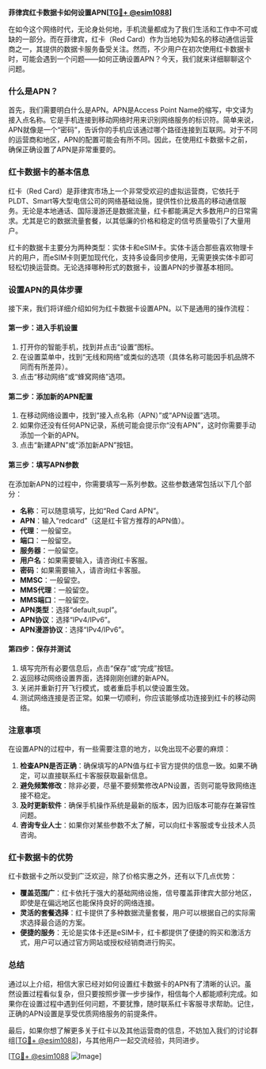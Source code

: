 **菲律宾红卡数据卡如何设置APN[[TG💪+ @esim1088](https://t.me/s/esim1088)]**

在如今这个网络时代，无论身处何地，手机流量都成为了我们生活和工作中不可或缺的一部分。而在菲律宾，红卡（Red Card）作为当地较为知名的移动通信运营商之一，其提供的数据卡服务备受关注。然而，不少用户在初次使用红卡数据卡时，可能会遇到一个问题——如何正确设置APN？今天，我们就来详细聊聊这个问题。

### 什么是APN？

首先，我们需要明白什么是APN。APN是Access Point Name的缩写，中文译为接入点名称。它是手机连接到移动网络时用来识别网络服务的标识符。简单来说，APN就像是一个“密码”，告诉你的手机应该通过哪个路径连接到互联网。对于不同的运营商和地区，APN的配置可能会有所不同。因此，在使用红卡数据卡之前，确保正确设置了APN是非常重要的。

### 红卡数据卡的基本信息

红卡（Red Card）是菲律宾市场上一个非常受欢迎的虚拟运营商，它依托于PLDT、Smart等大型电信公司的网络基础设施，提供性价比极高的移动通信服务。无论是本地通话、国际漫游还是数据流量，红卡都能满足大多数用户的日常需求。尤其是它的数据流量套餐，以其低廉的价格和稳定的信号质量吸引了大量用户。

红卡的数据卡主要分为两种类型：实体卡和eSIM卡。实体卡适合那些喜欢物理卡片的用户，而eSIM卡则更加现代化，支持多设备同步使用，无需更换实体卡即可轻松切换运营商。无论选择哪种形式的数据卡，设置APN的步骤基本相同。

### 设置APN的具体步骤

接下来，我们将详细介绍如何为红卡数据卡设置APN。以下是通用的操作流程：

#### 第一步：进入手机设置

1. 打开你的智能手机，找到并点击“设置”图标。
2. 在设置菜单中，找到“无线和网络”或类似的选项（具体名称可能因手机品牌不同而有所差异）。
3. 点击“移动网络”或“蜂窝网络”选项。

#### 第二步：添加新的APN配置

1. 在移动网络设置中，找到“接入点名称（APN）”或“APN设置”选项。
2. 如果你还没有任何APN记录，系统可能会提示你“没有APN”，这时你需要手动添加一个新的APN。
3. 点击“新建APN”或“添加新APN”按钮。

#### 第三步：填写APN参数

在添加新APN的过程中，你需要填写一系列参数。这些参数通常包括以下几个部分：

- **名称**：可以随意填写，比如“Red Card APN”。
- **APN**：输入“redcard”（这是红卡官方推荐的APN值）。
- **代理**：一般留空。
- **端口**：一般留空。
- **服务器**：一般留空。
- **用户名**：如果需要输入，请咨询红卡客服。
- **密码**：如果需要输入，请咨询红卡客服。
- **MMSC**：一般留空。
- **MMS代理**：一般留空。
- **MMS端口**：一般留空。
- **APN类型**：选择“default,supl”。
- **APN协议**：选择“IPv4/IPv6”。
- **APN漫游协议**：选择“IPv4/IPv6”。

#### 第四步：保存并测试

1. 填写完所有必要信息后，点击“保存”或“完成”按钮。
2. 返回移动网络设置界面，选择刚刚创建的新APN。
3. 关闭并重新打开飞行模式，或者重启手机以使设置生效。
4. 测试网络连接是否正常。如果一切顺利，你应该能够成功连接到红卡的移动网络。

### 注意事项

在设置APN的过程中，有一些需要注意的地方，以免出现不必要的麻烦：

1. **检查APN是否正确**：确保填写的APN值与红卡官方提供的信息一致。如果不确定，可以直接联系红卡客服获取最新信息。
2. **避免频繁修改**：除非必要，尽量不要频繁修改APN设置，否则可能导致网络连接不稳定。
3. **及时更新软件**：确保手机操作系统是最新的版本，因为旧版本可能存在兼容性问题。
4. **咨询专业人士**：如果你对某些参数不太了解，可以向红卡客服或专业技术人员咨询。

### 红卡数据卡的优势

红卡数据卡之所以受到广泛欢迎，除了价格实惠之外，还有以下几点优势：

- **覆盖范围广**：红卡依托于强大的基础网络设施，信号覆盖菲律宾大部分地区，即使是在偏远地区也能保持良好的网络连接。
- **灵活的套餐选择**：红卡提供了多种数据流量套餐，用户可以根据自己的实际需求选择最合适的方案。
- **便捷的服务**：无论是实体卡还是eSIM卡，红卡都提供了便捷的购买和激活方式，用户可以通过官方网站或授权经销商进行购买。

### 总结

通过以上介绍，相信大家已经对如何设置红卡数据卡的APN有了清晰的认识。虽然设置过程看似复杂，但只要按照步骤一步步操作，相信每个人都能顺利完成。如果你在设置过程中遇到任何问题，不要犹豫，随时联系红卡客服寻求帮助。记住，正确的APN设置是享受优质网络服务的前提条件。

最后，如果你想了解更多关于红卡以及其他运营商的信息，不妨加入我们的讨论群组[[TG💪+ @esim1088](https://t.me/s/esim1088)]，与其他用户一起交流经验，共同进步。

[[TG💪+ @esim1088](https://t.me/s/esim1088) ![Image](https://i.postimg.cc/4NQfJmqS/Snipaste-2025-05-13-00-14-12.png)]